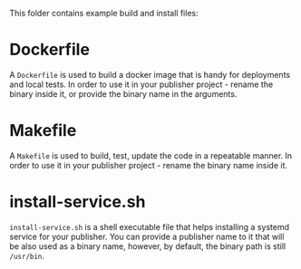 This folder contains example build and install files:

# Dockerfile

A `Dockerfile` is used to build a docker image that is handy for deployments and local tests.
In order to use it in your publisher project - rename the binary inside it, or provide the binary name in the arguments.

# Makefile

A `Makefile` is used to build, test, update the code in a repeatable manner.
In order to use it in your publisher project - rename the binary name inside it.

# install-service.sh

`install-service.sh` is a shell executable file that helps installing a systemd service for your publisher.
You can provide a publisher name to it that will be also used as a binary name, however, by default, the binary path is still
`/usr/bin`.
